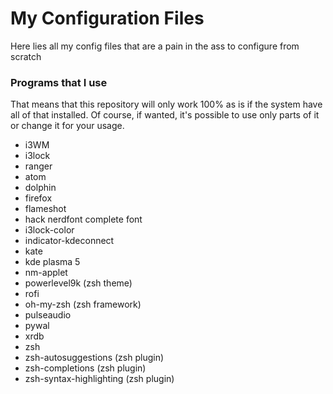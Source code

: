 # My Configuration Files

Here lies all my config files that are a pain in the ass to configure from scratch

### Programs that I use
That means that this repository will only work 100% as is if the system have all of that installed. Of course, if wanted, it's possible to use only parts of it or change it for your usage.

 * i3WM
 * i3lock
 * ranger
 * atom
 * dolphin
 * firefox
 * flameshot
 * hack nerdfont complete font
 * i3lock-color
 * indicator-kdeconnect
 * kate
 * kde plasma 5
 * nm-applet
 * powerlevel9k (zsh theme)
 * rofi
 * oh-my-zsh (zsh framework)
 * pulseaudio
 * pywal
 * xrdb
 * zsh
 * zsh-autosuggestions (zsh plugin)
 * zsh-completions (zsh plugin)
 * zsh-syntax-highlighting (zsh plugin)
